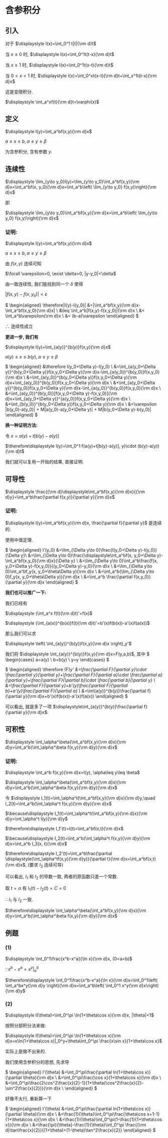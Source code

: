 # 含参积分

## 引入

对于 $\displaystyle I(x)=\int_0^1 t|t|{\rm d}t$

当 $x\leq 0$ 时, $\displaystyle I(x)=\int_0^1t(t-x){\rm d}t$

当 $x\geq 1$ 时, $\displaystyle I(x)=\int_0^1t(x-t){\rm d}t$

当 $0<x<1$ 时, $\displaystyle I(x)=\int_0^xt(x-t){\rm d}t+\int_x^1t(t-x){\rm d}x$

这是变限积分.

$\displaystyle \int_a^xf(t){\rm d}t=\varphi(x)$

## 定义

$\displaystyle I(y)=\int_a^bf(x,y){\rm d}x$

$a\leq x\leq b, \alpha\leq y\leq \beta$

为含参积分, 含有参数 $y$.

## 连续性

$\displaystyle \lim_{y\to y_0}I(y)=\lim_{y\to y_0}\int_a^bf(x,y){\rm d}x=\int_a^bf(x, y_0){\rm d}x=\int_a^b\left( \lim_{y\to y_0} f(x,y)\right){\rm d}x$

即 

$\displaystyle \lim_{y\to y_0}\int_a^bf(x,y){\rm d}x=\int_a^b\left( \lim_{y\to y_0} f(x,y)\right){\rm d}x$

### 证明:

$\displaystyle I(y)=\int_a^bf(x,y){\rm d}x$

$a\leq x\leq b, \alpha\leq y\leq \beta$

由 $f(x,y)$ 连续可知

$\forall \varepsilon>0, \exist \delta>0, |y-y_0|<\delta$

由一致连续性, 我们能找到同一个 $\delta$ 使得 

$|f(x,y)-f(x,y_0)|<\varepsilon$

$
\begin{aligned}
\therefore|I(y)-I(y_0)|
&=|\int_a^bf(x,y){\rm d}x-\int_a^bf(x,y_0){\rm d}x| \\
&\leq \int_a^b|f(x,y)-f(x,y_0)|{\rm d}x \\
&< \int_a^b\varepsilon{\rm d}x \\
&= (b-a)\varepsilon
\end{aligned}
$

$\therefore$ 连续性成立

**更进一步, 我们有**

$\displaystyle I(y)=\int_{a(y)}^{b(y)}f(x,y){\rm d}x$

$a(y)\leq x\leq b(y), \alpha\leq y\leq \beta$

$
\begin{aligned}
&\therefore I(y_0+\Delta y)-I(y_0) \\
&=\int_{a(y_0+\Delta y)}^{b(y_0+\Delta y)}f(x,y_0+\Delta y){\rm d}x-\int_{a(y_0)}^{b(y_0)}f(x,y_0){\rm d}x \\
&=\int_{a(y_0)}^{b(y_0+\Delta y)}f(x,y_0+\Delta y){\rm d}x+\int_{a(y_0)}^{b(y_0)}f(x,y_0+\Delta y){\rm d}x \\
&+\int_{a(y_0+\Delta y)}^{b(y_0)}f(x,y_0+\Delta y){\rm d}x-\int_{a(y_0)}^{b(y_0)}f(x,y_0){\rm d}x \\
&=\int_{a(y_0)}^{b(y_0)}[f(x,y_0+\Delta y)-f(x,y_0)]{\rm d}x+\int_{a(y_0+\Delta y)}^{a(y_0)}f(x,y_0+\Delta y){\rm d}x \\
&+\int_{b(y_0)}^{b(y_0+\Delta y)}f(x,y_0+\Delta y){\rm d}x \\
&<\varepsilon |b(y_0)-a(y_0)| + M|a(y_0)-a(y_0+\Delta y)| + M|b(y_0+\Delta y)-b(y_0)|
\end{aligned}
$

**换一种证明方法:**

令 $x=a(y)+t[b(y)-a(y)]$

$\therefore\displaystyle I(y)=\int_0^1 f(a(y)+t[b(y)-a(y)], y)\cdot (b(y)-a(y)){\rm d}t$

我们就可以复用一开始的结果, 直接证明.

## 可导性

$\displaystyle \frac{{\rm d}\displaystyle\int_a^bf(x,y){\rm d}x}{{\rm d}y}=\int_a^b\frac{\partial f(x,y)}{\partial y}{\rm d}x$

### 证明:

$\displaystyle I(y)=\int_a^bf(x,y){\rm d}x, \frac{\partial f}{\partial y}$ 是连续的.

使用中值定理.

$
\begin{aligned}
I'(y_0)
&=\lim_{\Delta y\to 0}\frac{I(y_0+\Delta y)-I(y_0)}{\Delta y}\\ 
&=\lim_{\Delta y\to 0}\frac{\displaystyle\int_a^bf(x, y_0+\Delta y)-\int_a^bf(x,y_0){\rm d}x}{\Delta y} \\
&=\lim_{\Delta y\to 0}\int_a^b\frac{f(x, y_0+\Delta y)-f(x,y_0)}{(y_0+\Delta y)-y_0}{\rm d}x \\
&=\lim_{\Delta y\to 0}\int_a^bf_y(x, y_0+\theta\Delta y){\rm d}x \\
&=\int_a^b(\lim_{\Delta y\to 0}f_y(x, y_0+\theta\Delta y)){\rm d}x \\
&=\int_a^b \frac{\partial f(x,y_0)}{\partial y}{\rm d}x
\end{aligned}
$

**我们也可以推广一下:**

我们已经有 

$\displaystyle (\int_a^x f(t){\rm d}t)'=f(x)$

$\displaystyle (\int_{a(x)}^{b(x)}f(t){\rm d}t)'=b'(x)f(b(x))-a'(x)f(a(x))$

那么我们可以求

$\displaystyle \left( \int_{a(y)}^{b(y)}f(x,y){\rm d}x \right)_y'$

我们将 $\displaystyle \int_{a(y)}^{b(y)}f(x,y){\rm d}x=F(y,a,b)$, 其中 $
\begin{cases}
a=a(y) \\
b=b(y) \\
y=y
\end{cases}
$

$
\begin{aligned}
\therefore (F)_y'
&=\frac{\partial F}{\partial y}\cdot \frac{\partial y}{\partial y}+\frac{\partial F}{\partial a}\cdot \frac{\partial a}{\partial y}+\frac{\partial F}{\partial b}\cdot \frac{\partial b}{\partial y} \\
&=\frac{\partial F}{\partial y}+b'(y)\frac{\partial F}{\partial b}+a'(y)\frac{\partial F}{\partial a} \\
&=\int_{a(y)}^{b(y)}\frac{\partial f}{\partial y}{\rm d}x+b'(x)f(b(x))-a'(x)f(a(x))
\end{aligned}
$

可以看出, 就是多了一项 $\displaystyle\int_{a(y)}^{b(y)}\frac{\partial f}{\partial y}{\rm d}x$.

## 可积性

$\displaystyle \int_\alpha^\beta(\int_a^bf(x,y){\rm d}x){\rm d}y=\int_a^b(\int_\alpha^\beta f(x,y){\rm d}y){\rm d}x$

### 证明:

$\displaystyle \int_a^b f(x,y){\rm d}x=I(y), \alpha\leq y\leq \beta$

$\displaystyle \int_\alpha^\beta(\int_a^bf(x,y){\rm d}x){\rm d}y=\int_a^b(\int_\alpha^\beta f(x,y){\rm d}y){\rm d}x$

令 $\displaystyle I_1(t)=\int_\alpha^t(\int_a^bf(x,y){\rm d}x){\rm d}y,\quad I_2(t)=\int_a^b(\int_\alpha^t f(x,y){\rm d}y){\rm d}x$

$\because\displaystyle I_1(t)=\int_\alpha^t(\int_a^bf(x,y){\rm d}x){\rm d}y=\int_\alpha^t I(y){\rm d}y$

$\therefore\displaystyle I_1'(t)=I(t)=\int_a^bf(x,t){\rm d}x$

$\because\displaystyle I_2(t)=\int_a^b(\int_\alpha^t f(x,y){\rm d}y){\rm d}x=\int_a^b I_3(x, t){\rm d}x$

$\therefore\displaystyle I_2'(t)=\int_a^b\frac{\partial \displaystyle(\int_\alpha^tf(x,y){\rm d}y)}{\partial t}{\rm d}x=\int_a^bf(x,t){\rm d}x$, (要求 $I_3$ 连续可导)

可以看出, $I_1$ 和 $I_2$ 的导数一致, 两者的原函数只差一个常数.

取 $t=\alpha$ 有 $I_1(t)-I_2(t)=C=0$

$\therefore I_1$ 与 $I_2$ 一致.

$\therefore\displaystyle \int_\alpha^\beta(\int_a^bf(x,y){\rm d}x){\rm d}y=\int_a^b(\int_\alpha^\beta f(x,y){\rm d}y){\rm d}x$


## 例题

### (1)

$\displaystyle \int_0^1\frac{x^b-x^a}{\ln x}{\rm d}x, (0<a<b)$

$\because\displaystyle x^b-x^a=x^y|_a^b$

$\therefore\displaystyle \int_0^1\frac{x^b-x^a}{\ln x}{\rm d}x=\int_0^1\left( \int_a^bx^y{\rm d}y \right){\rm d}x=\int_a^b\left( \int_0^1 x^y{\rm d}x\right){\rm d}y$

### (2)

$\displaystyle I(\theta)=\int_0^\pi \ln(1+\theta\cos x){\rm d}x, |\theta|<1$

按照分部积分法来做:

$\displaystyle I(\theta)=\int_0^\pi \ln(1+\theta\cos x){\rm d}x=x\ln(1+\theta\cos x)|_0^y+\theta\int_0^\pi \frac{x\sin x}{1+\theta\cos x}$ 

实际上是做不出来的.

我们使用含参积分的思想, 先求导

$
\begin{aligned}
I'(\theta)
&=\int_0^\pi\frac{\partial ln(1+\theta\cos x)}{\partial \theta}{\rm d}x \\
&=\int_0^\pi\frac{\cos x}{1+\theta\cos x}{\rm d}x \\
&=\int_0^\pi\frac{2\cos^2\frac{x}{2}-1}{1+\theta(\cos^2\frac{x}{2}-\sin^2\frac{x}{2})}{\rm d}x \\
\end{aligned}
$

好像不太行, 重新算一下

$
\begin{aligned}
I'(\theta)
&=\int_0^\pi\frac{\partial ln(1+\theta\cos x)}{\partial \theta}{\rm d}x \\
&=\frac{1}{\theta}\int_0^\pi\frac{\theta\cos x+1-1}{1+\theta\cos x}{\rm d}x \\
&=\frac{1}{\theta}\int_0^\pi(1-\frac{1}{1+\theta\cos x}){\rm d}x \\
&=\frac{\pi}{\theta}-\frac{1}{\theta}\int_0^\pi \frac{{\rm d}\tan\frac{x}{2}}{(1+\theta)+(1-\theta)\tan^2\frac{x}{2}}
\end{aligned}
$


